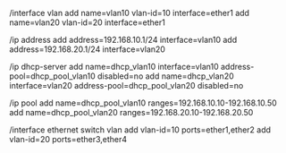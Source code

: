 /interface vlan
add name=vlan10 vlan-id=10 interface=ether1
add name=vlan20 vlan-id=20 interface=ether1

/ip address
add address=192.168.10.1/24 interface=vlan10
add address=192.168.20.1/24 interface=vlan20

/ip dhcp-server
add name=dhcp_vlan10 interface=vlan10 address-pool=dhcp_pool_vlan10 disabled=no
add name=dhcp_vlan20 interface=vlan20 address-pool=dhcp_pool_vlan20 disabled=no

/ip pool
add name=dhcp_pool_vlan10 ranges=192.168.10.10-192.168.10.50
add name=dhcp_pool_vlan20 ranges=192.168.20.10-192.168.20.50

/interface ethernet switch vlan
add vlan-id=10 ports=ether1,ether2
add vlan-id=20 ports=ether3,ether4
